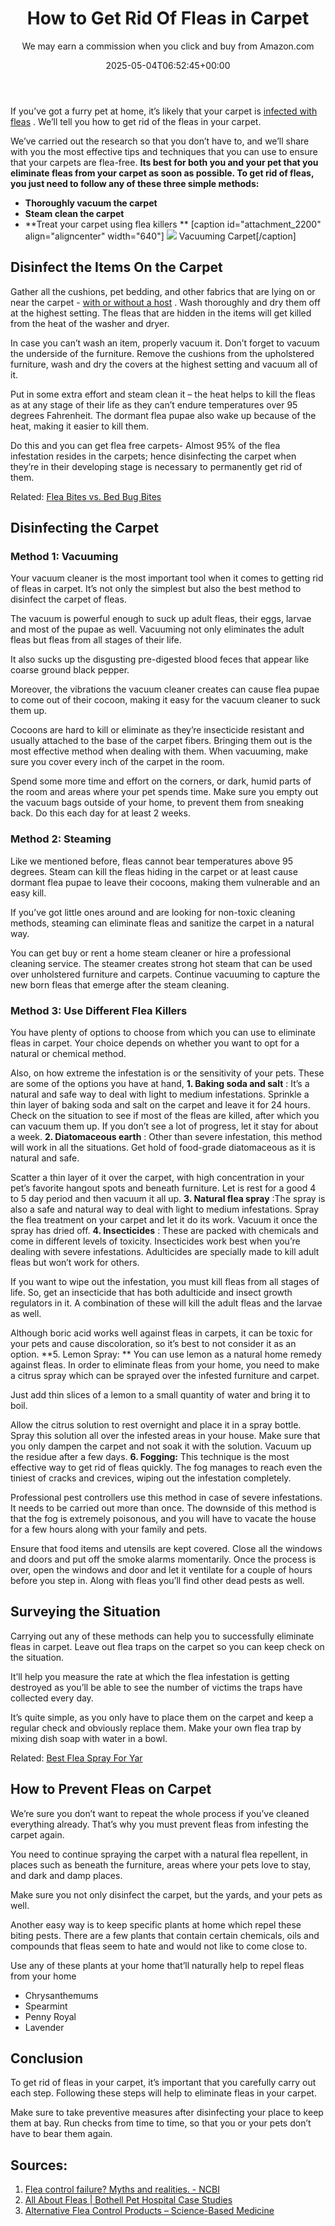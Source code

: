 ﻿---
author: We may earn a commission when you click and buy from Amazon.com
layout: post
title: How to Get Rid Of Fleas in Carpet
date: '2025-05-04T06:52:45+00:00'
categories:
- Fleas
- Guide
tags: []
slug: /how-to-get-rid-of-fleas-in-carpet/
lastmod: 2025-05-07T12:21:27+03:00
---

If you’ve got a furry pet at home, it’s likely that your carpet is
[infected with fleas](https://entomology.ca.uky.edu/ef602)
. We’ll tell you how to get rid of the fleas in your carpet.

We’ve carried out the research so that you don’t have to, and we’ll share with you the most effective tips and techniques that you can use to ensure that your carpets are flea-free.
**Its best for both you and your pet that you eliminate fleas from your carpet as soon as possible. To get rid of fleas, you just need to follow any of these three simple methods:**
- **Thoroughly vacuum the carpet**
- **Steam clean the carpet**
- **Treat your carpet using flea killers **
[caption id="attachment_2200" align="aligncenter" width="640"]
![](/assets/img/img/)
Vacuuming Carpet[/caption]
## Disinfect the Items On the Carpet
Gather all the cushions, pet bedding, and other fabrics that are lying on or near the carpet -
[with or without a host](https://pestpolicy.com/how-long-can-fleas-live-without-a-host/)
. Wash thoroughly and dry them off at the highest setting. The fleas that are hidden in the items will get killed from the heat of the washer and dryer.

In case you can’t wash an item, properly vacuum it. Don’t forget to vacuum the underside of the furniture. Remove the cushions from the upholstered furniture, wash and dry the covers at the highest setting and vacuum all of it.

Put in some extra effort and steam clean it – the heat helps to kill the fleas as at any stage of their life as they can’t endure temperatures over 95 degrees Fahrenheit. The dormant flea pupae also wake up because of the heat, making it easier to kill them.

Do this and you can get flea free carpets- Almost 95% of the flea infestation resides in the carpets; hence disinfecting the carpet when they’re in their developing stage is necessary to permanently get rid of them.

Related:
[Flea Bites vs. Bed Bug Bites](https://pestpolicy.com/flea-bites-vs-bed-bug-bites/)
## Disinfecting the Carpet
### Method 1: Vacuuming
Your vacuum cleaner is the most important tool when it comes to getting rid of fleas in carpet. It’s not only the simplest but also the best method to disinfect the carpet of fleas.

The vacuum is powerful enough to suck up adult fleas, their eggs, larvae and most of the pupae as well. Vacuuming not only eliminates the adult fleas but fleas from all stages of their life.

It also sucks up the disgusting pre-digested blood feces that appear like coarse ground black pepper.

Moreover, the vibrations the vacuum cleaner creates can cause flea pupae to come out of their cocoon, making it easy for the vacuum cleaner to suck them up.

Cocoons are hard to kill or eliminate as they’re insecticide resistant and usually attached to the base of the carpet fibers. Bringing them out is the most effective method when dealing with them. When vacuuming, make sure you cover every inch of the carpet in the room.

Spend some more time and effort on the corners, or dark, humid parts of the room and areas where your pet spends time. Make sure you empty out the vacuum bags outside of your home, to prevent them from sneaking back. Do this each day for at least 2 weeks.
### Method 2: Steaming
Like we mentioned before, fleas cannot bear temperatures above 95 degrees. Steam can kill the fleas hiding in the carpet or at least cause dormant flea pupae to leave their cocoons, making them vulnerable and an easy kill.

If you’ve got little ones around and are looking for non-toxic cleaning methods, steaming can eliminate fleas and sanitize the carpet in a natural way.

You can get buy or rent a home steam cleaner or hire a professional cleaning service. The steamer creates strong hot steam that can be used over unholstered furniture and carpets. Continue vacuuming to capture the new born fleas that emerge after the steam cleaning.
### Method 3: Use Different Flea Killers
You have plenty of options to choose from which you can use to eliminate fleas in carpet. Your choice depends on whether you want to opt for a natural or chemical method.

Also, on how extreme the infestation is or the sensitivity of your pets. These are some of the options you have at hand,
**1. Baking soda and salt**
: It’s a natural and safe way to deal with light to medium infestations. Sprinkle a thin layer of baking soda and salt on the carpet and leave it for 24 hours. Check on the situation to see if most of the fleas are killed, after which you can vacuum them up. If you don’t see a lot of progress, let it stay for about a week.
**2. Diatomaceous earth**
: Other than severe infestation, this method will work in all the situations. Get hold of food-grade diatomaceous as it is natural and safe.

Scatter a thin layer of it over the carpet, with high concentration in your pet’s favorite hangout spots and beneath furniture. Let is rest for a good 4 to 5 day period and then vacuum it all up.
**3. Natural flea spray**
:The spray is also a safe and natural way to deal with light to medium infestations. Spray the flea treatment on your carpet and let it do its work. Vacuum it once the spray has dried off.
**4. Insecticides**
: These are packed with chemicals and come in different levels of toxicity. Insecticides work best when you’re dealing with severe infestations. Adulticides are specially made to kill adult fleas but won’t work for others.

If you want to wipe out the infestation, you must kill fleas from all stages of life. So, get an insecticide that has both adulticide and insect growth regulators in it. A combination of these will kill the adult fleas and the larvae as well.

Although boric acid works well against fleas in carpets, it can be toxic for your pets and cause discoloration, so it’s best to not consider it as an option.
**5. Lemon Spray: **
You can use lemon as a natural home remedy against fleas. In order to eliminate fleas from your home, you need to make a citrus spray which can be sprayed over the infested furniture and carpet.

Just add thin slices of a lemon to a small quantity of water and bring it to boil.

Allow the citrus solution to rest overnight and place it in a spray bottle. Spray this solution all over the infested areas in your house. Make sure that you only dampen the carpet and not soak it with the solution. Vacuum up the residue after a few days.
**6. Fogging:**
This technique is the most effective way to get rid of fleas quickly. The fog manages to reach even the tiniest of cracks and crevices, wiping out the infestation completely.

Professional pest controllers use this method in case of severe infestations. It needs to be carried out more than once. The downside of this method is that the fog is extremely poisonous, and you will have to vacate the house for a few hours along with your family and pets.

Ensure that food items and utensils are kept covered. Close all the windows and doors and put off the smoke alarms momentarily. Once the process is over, open the windows and door and let it ventilate for a couple of hours before you step in. Along with fleas you’ll find other dead pests as well.
## Surveying the Situation
Carrying out any of these methods can help you to successfully eliminate fleas in carpet. Leave out flea traps on the carpet so you can keep check on the situation.

It’ll help you measure the rate at which the flea infestation is getting destroyed as you’ll be able to see the number of victims the traps have collected every day.

It’s quite simple, as you only have to place them on the carpet and keep a regular check and obviously replace them. Make your own flea trap by mixing dish soap with water in a bowl.

Related:
[Best Flea Spray For Yar](https://pestpolicy.com/best-flea-spray-for-yard/)
## How to Prevent Fleas on Carpet
We’re sure you don’t want to repeat the whole process if you’ve cleaned everything already. That’s why you must prevent fleas from infesting the carpet again.

You need to continue spraying the carpet with a natural flea repellent, in places such as beneath the furniture, areas where your pets love to stay, and dark and damp places.

Make sure you not only disinfect the carpet, but the yards, and your pets as well.

Another easy way is to keep specific plants at home which repel these biting pests. There are a few plants that contain certain chemicals, oils and compounds that fleas seem to hate and would not like to come close to.

Use any of these plants at your home that’ll naturally help to repel fleas from your home
- Chrysanthemums
- Spearmint
- Penny Royal
- Lavender
## Conclusion
To get rid of fleas in your carpet, it’s important that you carefully carry out each step. Following these steps will help to eliminate fleas in your carpet.

Make sure to take preventive measures after disinfecting your place to keep them at bay. Run checks from time to time, so that you or your pets don’t have to bear them again.
## Sources:
1. [Flea control failure? Myths and realities. - NCBI](https://www.ncbi.nlm.nih.gov/pubmed/24661796)
2. [All About Fleas | Bothell Pet Hospital Case Studies](https://bothellveterinarian.wordpress.com/2014/09/03/all-about-fleas/)
3. [Alternative Flea Control Products – Science-Based Medicine](https://sciencebasedmedicine.org/alternative-flea-control-products/)